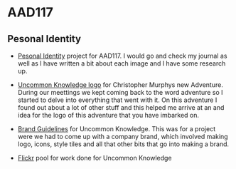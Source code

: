 AAD117
======

Pesonal Identity
----------------

+ [Pesonal Identity](https://www.flickr.com/photos/117329603@N05/collections/72157648865379854/) project for AAD117. I would go and check my journal as well as I have written a bit about each image and I have some research up.

+ [Uncommon Knowledge logo](https://www.flickr.com/photos/117329603@N05/sets/72157651044678040/) for Christopher Murphys new Adventure. During our meettings we kept coming back to the word adventure so I started to delve into everything that went with it. On this adventure I found out about a lot of other stuff and this helped me arrive at an and idea for the logo of this adventure that you have imbarked on.

+ [Brand Guidelines](http://mrzackrox.github.io/AAD117_Brand_Guidelines/site/uk_brand.html) for Uncommon Knowledge. This was for a project were we had to come up with a company brand, which involved making logo, icons, style tiles and all that other bits that go into making a brand.

+ [Flickr](https://www.flickr.com/photos/117329603@N05/collections/72157652793074101/) pool for work done for Uncommon Knowledge
